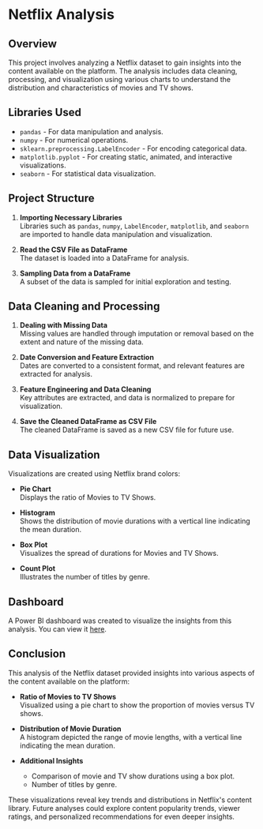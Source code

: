 # Netflix Analysis

## Overview

This project involves analyzing a Netflix dataset to gain insights into the content available on the platform. The analysis includes data cleaning, processing, and visualization using various charts to understand the distribution and characteristics of movies and TV shows.

## Libraries Used

- `pandas` - For data manipulation and analysis.
- `numpy` - For numerical operations.
- `sklearn.preprocessing.LabelEncoder` - For encoding categorical data.
- `matplotlib.pyplot` - For creating static, animated, and interactive visualizations.
- `seaborn` - For statistical data visualization.

## Project Structure

1. **Importing Necessary Libraries**  
   Libraries such as `pandas`, `numpy`, `LabelEncoder`, `matplotlib`, and `seaborn` are imported to handle data manipulation and visualization.

2. **Read the CSV File as DataFrame**  
   The dataset is loaded into a DataFrame for analysis.

3. **Sampling Data from a DataFrame**  
   A subset of the data is sampled for initial exploration and testing.

## Data Cleaning and Processing

1. **Dealing with Missing Data**  
   Missing values are handled through imputation or removal based on the extent and nature of the missing data.

2. **Date Conversion and Feature Extraction**  
   Dates are converted to a consistent format, and relevant features are extracted for analysis.

3. **Feature Engineering and Data Cleaning**  
   Key attributes are extracted, and data is normalized to prepare for visualization.

4. **Save the Cleaned DataFrame as CSV File**  
   The cleaned DataFrame is saved as a new CSV file for future use.

## Data Visualization

Visualizations are created using Netflix brand colors:

- **Pie Chart**  
  Displays the ratio of Movies to TV Shows.

- **Histogram**  
  Shows the distribution of movie durations with a vertical line indicating the mean duration.

- **Box Plot**  
  Visualizes the spread of durations for Movies and TV Shows.

- **Count Plot**  
  Illustrates the number of titles by genre.

## Dashboard

A Power BI dashboard was created to visualize the insights from this analysis. You can view it [here](https://app.powerbi.com/links/ohLC6mZp4s?ctid=eaf624c8-a0c4-4195-87d2-443e5d7516cd&pbi_source=linkShare&bookmarkGuid=4586f22d-6f05-4be4-b266-45744cf24f91).

## Conclusion

This analysis of the Netflix dataset provided insights into various aspects of the content available on the platform:

- **Ratio of Movies to TV Shows**  
  Visualized using a pie chart to show the proportion of movies versus TV shows.

- **Distribution of Movie Duration**  
  A histogram depicted the range of movie lengths, with a vertical line indicating the mean duration.

- **Additional Insights**  
  - Comparison of movie and TV show durations using a box plot.
  - Number of titles by genre.

These visualizations reveal key trends and distributions in Netflix's content library. Future analyses could explore content popularity trends, viewer ratings, and personalized recommendations for even deeper insights.


